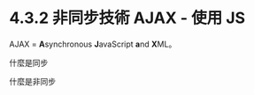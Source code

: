 # 4.3.2 非同步技術 AJAX - 使用 JS

AJAX = **A**synchronous **J**avaScript **a**nd **X**ML。

什麼是同步

什麼是非同步

